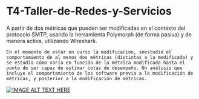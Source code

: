 # T4-Taller-de-Redes-y-Servicios

A partir de dos métricas que pueden ser modificadas en el contexto del protocolo SMTP, usando la herramienta Polymorph (de forma pasiva) y de manera activa, utilizando Wireshark.

    En el momento de estar en curso la modificación, seestudió el comportamiento de al menos dos métricas (distintas a la modificada) y se estudia cómo varía en función de la métrica modificada hasta el punto de ser capaz de estimar cotas de desempeño. Un análisis que incluye el comportamiento de los software previa a la modificación de métricas, y posterior a la modificación de métricas.


[![IMAGE ALT TEXT HERE](https://img.youtube.com/vi/YOUTUBE_VIDEO_ID_HERE/0.jpg)](https://www.youtube.com/watch?v=YOUTUBE_VIDEO_ID_HERE)
